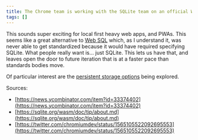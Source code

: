 ```yaml
---
title: The Chrome team is working with the SQLite team on an official Wasm build
tags: []
---
```

This sounds super exciting for local first heavy web apps, and PWAs. This seems like a great alternative to [Web SQL](https://en.wikipedia.org/wiki/Web_SQL_Database) which, as I understand it, was never able to get standardized because it would have required specifying SQLite. What people really want is… just SQLite. This lets us have that, and leaves open the door to future iteration that is at a faster pace than standards bodies move.


Of particular interest are the [persistent storage options](https://sqlite.org/wasm/doc/trunk/persistence.md) being explored.


Sources:

- [https://news.ycombinator.com/item?id=33374402](https://news.ycombinator.com/item?id=33374402)
- [https://sqlite.org/wasm/doc/tip/about.md](https://sqlite.org/wasm/doc/tip/about.md)
- [https://twitter.com/chromiumdev/status/1565105522092695553](https://twitter.com/chromiumdev/status/1565105522092695553)
